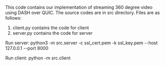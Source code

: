 This code contains our implementation of streaming 360 degree video using DASH over QUIC.
The source codes are in src directory. Files are as follows:
1) client.py contains the code for client
2) server.py contains the code for server

Run server:
python3 -m src.server -c ssl_cert.pem -k ssl_key.pem --host 127.0.0.1 --port 8000

Run client:
python -m src.client